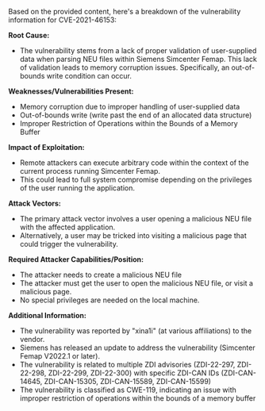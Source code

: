 Based on the provided content, here's a breakdown of the vulnerability information for CVE-2021-46153:

**Root Cause:**
- The vulnerability stems from a lack of proper validation of user-supplied data when parsing NEU files within Siemens Simcenter Femap. This lack of validation leads to memory corruption issues. Specifically, an out-of-bounds write condition can occur.

**Weaknesses/Vulnerabilities Present:**
- Memory corruption due to improper handling of user-supplied data
- Out-of-bounds write (write past the end of an allocated data structure)
- Improper Restriction of Operations within the Bounds of a Memory Buffer

**Impact of Exploitation:**
- Remote attackers can execute arbitrary code within the context of the current process running Simcenter Femap.
- This could lead to full system compromise depending on the privileges of the user running the application.

**Attack Vectors:**
- The primary attack vector involves a user opening a malicious NEU file with the affected application.
- Alternatively, a user may be tricked into visiting a malicious page that could trigger the vulnerability.

**Required Attacker Capabilities/Position:**
- The attacker needs to create a malicious NEU file
- The attacker must get the user to open the malicious NEU file, or visit a malicious page.
- No special privileges are needed on the local machine.

**Additional Information:**
- The vulnerability was reported by "xina1i" (at various affiliations) to the vendor.
- Siemens has released an update to address the vulnerability (Simcenter Femap V2022.1 or later).
- The vulnerability is related to multiple ZDI advisories (ZDI-22-297, ZDI-22-298, ZDI-22-299, ZDI-22-300) with specific ZDI-CAN IDs (ZDI-CAN-14645, ZDI-CAN-15305, ZDI-CAN-15589, ZDI-CAN-15599)
- The vulnerability is classified as CWE-119, indicating an issue with improper restriction of operations within the bounds of a memory buffer